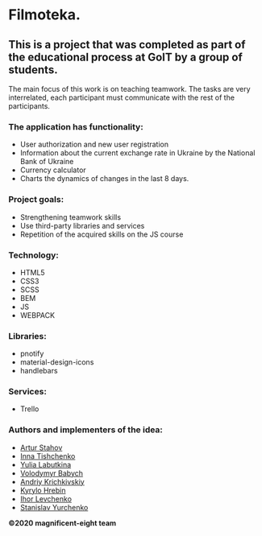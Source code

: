 # Filmoteka.

## This is a project that was completed as part of the educational process at GoIT by a group of students.
The main focus of this work is on teaching teamwork. The tasks are very interrelated, each participant must communicate with the rest of the participants.

### The application has functionality:
- User authorization and new user registration
- Information about the current exchange rate in Ukraine by the National Bank of Ukraine
- Currency calculator
- Charts the dynamics of changes in the last 8 days.

### Project goals: 
- Strengthening teamwork skills
- Use third-party libraries and services
- Repetition of the acquired skills on the JS course

### Technology: 
- HTML5
- CSS3
- SCSS
- BEM
- JS
- WEBPACK

### Libraries: 
- pnotify
- material-design-icons
- handlebars

### Services: 
- Trello

### Authors and implementers of the idea: 
- [Artur Stahov](https://github.com/ArturStahov)
- [Inna Tishchenko](https://github.com/inna91)
- [Yulia Labutkina](https://github.com/YuliaLabutkina)
- [Volodymyr Babych](https://github.com/vovababych)
- [Andriy Krichkivskiy](https://github.com/Andriy1982)
- [Kyrylo Hrebin](https://github.com/kyrylohrebin)
- [Ihor Levchenko](https://github.com/IhorLev1)
- [Stanislav Yurchenko](https://github.com/StanislavYurchenko)

**©2020 magnificent-eight team**